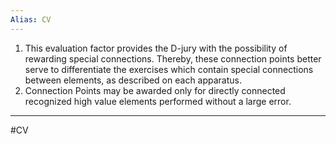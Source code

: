 ```yaml
---
Alias: CV
---
```

1. This evaluation factor provides the D-jury with the possibility of rewarding special connections. Thereby, these connection points better serve to differentiate the exercises which contain special connections between elements, as described on each apparatus.
2. Connection Points may be awarded only for directly connected recognized high value elements performed without a large error.
___
#CV
